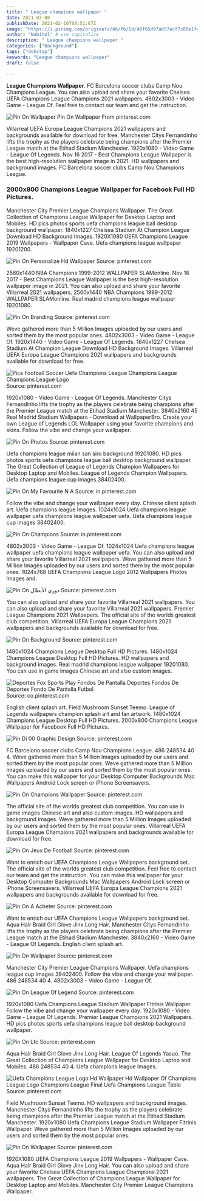 ```yaml
---
title: " League champions wallpaper "
date: 2021-07-08
publishDate: 2021-02-10T08:51:07Z
image: "https://i.pinimg.com/originals/46/f6/5d/46f65d97ab57acf7c80e1f410057b563.png"
author: "Nubitol" # use capitalize
description: " League champions wallpaper "
categories: ["Background"]
tags: ["dekstop"]
keywords: "League champions wallpaper"
draft: false

---
```



**League Champions Wallpaper**. FC Barcelona soccer clubs Camp Nou Champions League. You can also upload and share your favorite Chelsea UEFA Champions League Champions 2021 wallpapers. 4802x3003 - Video Game - League Of. Feel free to contact our team and get the instruction.

![Pin On Wallpaper](https://i.pinimg.com/originals/58/97/24/5897240a2203f6969fb37b6be23e1cc8.jpg "Pin On Wallpaper")
Pin On Wallpaper From pinterest.com


Villarreal UEFA Europa League Champions 2021 wallpapers and backgrounds available for download for free. Manchester Citys Fernandinho lifts the trophy as the players celebrate being champions after the Premier League match at the Etihad Stadium Manchester. 1920x1080 - Video Game - League Of Legends. Nov 16 2017 - Best Champions League Wallpaper is the best high-resolution wallpaper image in 2021. HD wallpapers and background images. FC Barcelona soccer clubs Camp Nou Champions League.

### 2000x800 Champions League Wallpaper for Facebook Full HD Pictures.

Manchester City Premier League Champions Wallpaper. The Great Collection of Champions League Wallpaper for Desktop Laptop and Mobiles. HD pics photos sports uefa champions league ball desktop background wallpaper. 1840x1227 Chelsea Stadium At Champion League Download HD Background Images. 1920X1080 UEFA Champions League 2019 Wallpapers - Wallpaper Cave. Uefa champions league wallpaper 19201200.


![Pin On Personalize Hd Wallpaper](https://i.pinimg.com/originals/b6/97/dd/b697ddba8b3c1b045aaf1cdcb720b9e6.jpg "Pin On Personalize Hd Wallpaper")
Source: pinterest.com

2560x1440 NBA Champions 1999-2012 WALLPAPER SLAMonline. Nov 16 2017 - Best Champions League Wallpaper is the best high-resolution wallpaper image in 2021. You can also upload and share your favorite Villarreal 2021 wallpapers. 2560x1440 NBA Champions 1999-2012 WALLPAPER SLAMonline. Real madrid champions league wallpaper 19201080.

![Pin On Branding](https://i.pinimg.com/originals/96/c1/84/96c184acc2cfdcf5f3df60d00923f134.jpg "Pin On Branding")
Source: pinterest.com

Weve gathered more than 5 Million Images uploaded by our users and sorted them by the most popular ones. 4802x3003 - Video Game - League Of. 1920x1440 - Video Game - League Of Legends. 1840x1227 Chelsea Stadium At Champion League Download HD Background Images. Villarreal UEFA Europa League Champions 2021 wallpapers and backgrounds available for download for free.

![Pics Football Soccer Uefa Champions League Champions League Champions League Logo](https://i.pinimg.com/originals/41/ce/ed/41ceeda2c707c8716b9f86d0015754e6.jpg "Pics Football Soccer Uefa Champions League Champions League Champions League Logo")
Source: pinterest.com

1920x1080 - Video Game - League Of Legends. Manchester Citys Fernandinho lifts the trophy as the players celebrate being champions after the Premier League match at the Etihad Stadium Manchester. 3840x2160 45 Real Madrid Stadium Wallpapers - Download at WallpaperBro. Create your own League of Legends LOL Wallpaper using your favorite champions and skins. Follow the vibe and change your wallpaper.

![Pin On Photos](https://i.pinimg.com/originals/22/ec/1f/22ec1f40f7a530bd03b25c530cd9e171.jpg "Pin On Photos")
Source: pinterest.com

Uefa champions league milan san siro background 19201080. HD pics photos sports uefa champions league ball desktop background wallpaper. The Great Collection of League of Legends Champion Wallpapers for Desktop Laptop and Mobiles. League of Legends Champion Wallpapers. Uefa champions league cup images 38402400.

![Pin On My Favourite N A](https://i.pinimg.com/originals/59/04/3d/59043dc4cbafb363c8500313124c73a9.jpg "Pin On My Favourite N A")
Source: in.pinterest.com

Follow the vibe and change your wallpaper every day. Chinese client splash art. Uefa champions league Images. 1024x1024 Uefa champions league wallpaper uefa champions league wallpaper uefa. Uefa champions league cup images 38402400.

![Pin On Champions](https://i.pinimg.com/736x/ca/4f/f0/ca4ff034287193de7aba27ce34560f5a.jpg "Pin On Champions")
Source: in.pinterest.com

4802x3003 - Video Game - League Of. 1024x1024 Uefa champions league wallpaper uefa champions league wallpaper uefa. You can also upload and share your favorite Villarreal 2021 wallpapers. Weve gathered more than 5 Million Images uploaded by our users and sorted them by the most popular ones. 1024x768 UEFA Champions League Logo 2012 Wallpapers Photos Images and.

![Pin On دوري الأبطال](https://i.pinimg.com/originals/9d/89/65/9d89651da062b9853dd240471095c7cb.jpg "Pin On دوري الأبطال")
Source: pinterest.com

You can also upload and share your favorite Villarreal 2021 wallpapers. You can also upload and share your favorite Villarreal 2021 wallpapers. Premier League Champions 2021 Wallpapers. The official site of the worlds greatest club competition. Villarreal UEFA Europa League Champions 2021 wallpapers and backgrounds available for download for free.

![Pin On Background](https://i.pinimg.com/originals/a6/29/44/a62944b39fbbf2c3516fcf88bdd218bf.png "Pin On Background")
Source: pinterest.com

1480x1024 Champions League Desktop Full HD Pictures. 1480x1024 Champions League Desktop Full HD Pictures. HD wallpapers and background images. Real madrid champions league wallpaper 19201080. You can use in game images Chinese art and also custom images.

![Deportes Fox Sports Play Fondos De Pantalla Deportes Fondos De Deportes Fondo De Pantalla Futbol](https://i.pinimg.com/originals/5f/c0/7d/5fc07d053d18715d73d22e6eb6f36ace.jpg "Deportes Fox Sports Play Fondos De Pantalla Deportes Fondos De Deportes Fondo De Pantalla Futbol")
Source: co.pinterest.com

English client splash art. Field Mushroom Sunset Teemo. League of Legends wallpapers champion splash art and fan artwork. 1480x1024 Champions League Desktop Full HD Pictures. 2000x800 Champions League Wallpaper for Facebook Full HD Pictures.

![Pin Di 00 Graphic Design](https://i.pinimg.com/originals/81/91/ab/8191aba8653d4bff8ed84d87f6132728.jpg "Pin Di 00 Graphic Design")
Source: pinterest.com

FC Barcelona soccer clubs Camp Nou Champions League. 486 248534 40 4. Weve gathered more than 5 Million Images uploaded by our users and sorted them by the most popular ones. Weve gathered more than 5 Million Images uploaded by our users and sorted them by the most popular ones. You can make this wallpaper for your Desktop Computer Backgrounds Mac Wallpapers Android Lock screen or iPhone Screensavers.

![Pin On Champions Wallpaper](https://i.pinimg.com/originals/7c/16/2e/7c162e9db17649ea7257e7f94c38be22.jpg "Pin On Champions Wallpaper")
Source: pinterest.com

The official site of the worlds greatest club competition. You can use in game images Chinese art and also custom images. HD wallpapers and background images. Weve gathered more than 5 Million Images uploaded by our users and sorted them by the most popular ones. Villarreal UEFA Europa League Champions 2021 wallpapers and backgrounds available for download for free.

![Pin On Jeux De Football](https://i.pinimg.com/originals/47/6f/29/476f29ab268611e99ed45d2196390f75.png "Pin On Jeux De Football")
Source: pinterest.com

Want to enrich our UEFA Champions League Wallpapers background set. The official site of the worlds greatest club competition. Feel free to contact our team and get the instruction. You can make this wallpaper for your Desktop Computer Backgrounds Mac Wallpapers Android Lock screen or iPhone Screensavers. Villarreal UEFA Europa League Champions 2021 wallpapers and backgrounds available for download for free.

![Pin On A Acheter](https://i.pinimg.com/564x/bc/bd/d9/bcbdd9ec3a5414eec3b7f693c91d1590.jpg "Pin On A Acheter")
Source: pinterest.com

Want to enrich our UEFA Champions League Wallpapers background set. Aqua Hair Braid Girl Glove Jinx Long Hair. Manchester Citys Fernandinho lifts the trophy as the players celebrate being champions after the Premier League match at the Etihad Stadium Manchester. 3840x2160 - Video Game - League Of Legends. English client splash art.

![Pin On Wallpaper](https://i.pinimg.com/originals/58/97/24/5897240a2203f6969fb37b6be23e1cc8.jpg "Pin On Wallpaper")
Source: pinterest.com

Manchester City Premier League Champions Wallpaper. Uefa champions league cup images 38402400. Follow the vibe and change your wallpaper. 486 248534 40 4. 4802x3003 - Video Game - League Of.

![Pin On League Of Legend](https://i.pinimg.com/originals/47/1f/25/471f255ac144c3d71ee8acaa860934d2.jpg "Pin On League Of Legend")
Source: pinterest.com

1920x1080 Uefa Champions League Stadium Wallpaper Fitrinis Wallpaper. Follow the vibe and change your wallpaper every day. 1920x1080 - Video Game - League Of Legends. Premier League Champions 2021 Wallpapers. HD pics photos sports uefa champions league ball desktop background wallpaper.

![Pin On Lfc](https://i.pinimg.com/originals/87/dd/ba/87ddba9d66cd550143a866140887793e.png "Pin On Lfc")
Source: pinterest.com

Aqua Hair Braid Girl Glove Jinx Long Hair. League Of Legends Yasuo. The Great Collection of Champions League Wallpaper for Desktop Laptop and Mobiles. 486 248534 40 4. Uefa champions league Images.

![Uefa Champions League Logo Hd Wallpaper Hd Wallpaper Of Champions League Logo Champions League Final Uefa Champions League Table](https://i.pinimg.com/originals/79/24/ec/7924eccaf6779819242591fab54021e5.jpg "Uefa Champions League Logo Hd Wallpaper Hd Wallpaper Of Champions League Logo Champions League Final Uefa Champions League Table")
Source: pinterest.com

Field Mushroom Sunset Teemo. HD wallpapers and background images. Manchester Citys Fernandinho lifts the trophy as the players celebrate being champions after the Premier League match at the Etihad Stadium Manchester. 1920x1080 Uefa Champions League Stadium Wallpaper Fitrinis Wallpaper. Weve gathered more than 5 Million Images uploaded by our users and sorted them by the most popular ones.

![Pin On Wallpaper](https://i.pinimg.com/originals/46/f6/5d/46f65d97ab57acf7c80e1f410057b563.png "Pin On Wallpaper")
Source: pinterest.com

1920X1080 UEFA Champions League 2019 Wallpapers - Wallpaper Cave. Aqua Hair Braid Girl Glove Jinx Long Hair. You can also upload and share your favorite Chelsea UEFA Champions League Champions 2021 wallpapers. The Great Collection of Champions League Wallpaper for Desktop Laptop and Mobiles. Manchester City Premier League Champions Wallpaper.

